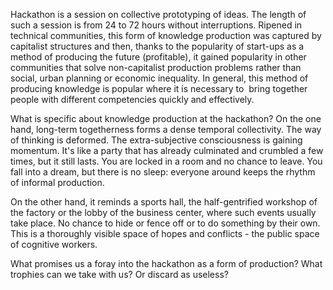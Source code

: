 Hackathon is a session on collective prototyping of ideas. The length of such a session is from 24 to 72 hours without interruptions. Ripened in technical communities, this form of knowledge production was captured by capitalist structures and then, thanks to the popularity of start-ups as a method of producing the future (profitable), it gained popularity in other communities that solve non-capitalist production problems rather than social, urban planning or economic inequality. In general, this method of producing knowledge is popular where it is necessary to  bring together people with different competencies quickly and effectively.

What is specific about knowledge production at the hackathon? On the one hand, long-term togetherness forms a dense temporal collectivity. The way of thinking is deformed. The extra-subjective consciousness is gaining momentum. It's like a party that has already culminated and crumbled a few times, but it still lasts. You are locked in a room and no chance to leave. You fall into a dream, but there is no sleep: everyone around keeps the rhythm of informal production.

On the other hand, it reminds a sports hall, the half-gentrified workshop of the factory or the lobby of the business center, where such events usually take place. No chance to hide or fence off or to do something by their own. This is a thoroughly visible space of hopes and conflicts - the public space of cognitive workers.

What promises us a foray into the hackathon as a form of production? What trophies can we take with us? Or discard as useless?
